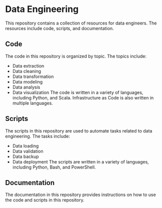 # Data Engineering
This repository contains a collection of resources for data engineers. The resources include code, scripts, and documentation.

## Code
The code in this repository is organized by topic. The topics include:

- Data extraction
- Data cleaning
- Data transformation
- Data modeling
- Data analysis
- Data visualization
The code is written in a variety of languages, including Python, and Scala. Infrastructure as Code is also written in multiple languages.

## Scripts
The scripts in this repository are used to automate tasks related to data engineering. The tasks include:

- Data loading
- Data validation
- Data backup
- Data deployment
The scripts are written in a variety of languages, including Python, Bash, and PowerShell.

## Documentation
The documentation in this repository provides instructions on how to use the code and scripts in this repository.
